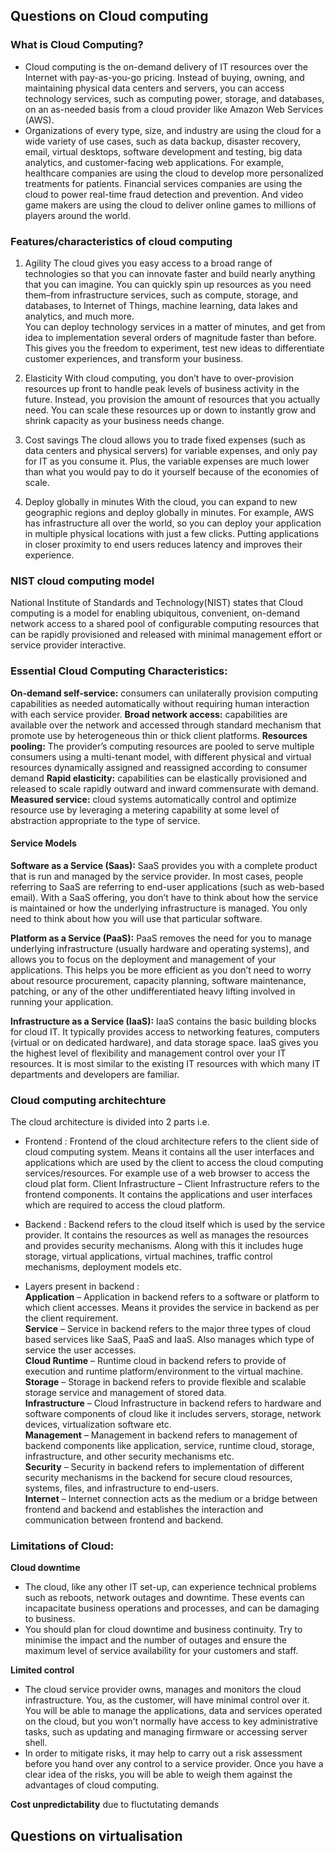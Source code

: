 ## Questions on Cloud computing

### What is Cloud Computing?

- Cloud computing is the on-demand delivery of IT resources over the Internet with pay-as-you-go pricing. Instead of buying, owning, and maintaining physical data centers and servers, you can access technology services, such as computing power, storage, and databases, on an as-needed basis from a cloud provider like Amazon Web Services (AWS).
- Organizations of every type, size, and industry are using the cloud for a wide variety of use cases, such as data backup, disaster recovery, email, virtual desktops, software development and testing, big data analytics, and customer-facing web applications. For example, healthcare companies are using the cloud to develop more personalized treatments for patients. Financial services companies are using the cloud to power real-time fraud detection and prevention. And video game makers are using the cloud to deliver online games to millions of players around the world.

### Features/characteristics of cloud computing 

1) Agility
The cloud gives you easy access to a broad range of technologies so that you can innovate faster and build nearly anything that you can imagine. You can quickly spin up resources as you need them–from infrastructure services, such as compute, storage, and databases, to Internet of Things, machine learning, data lakes and analytics, and much more. <br> You can deploy technology services in a matter of minutes, and get from idea to implementation several orders of magnitude faster than before. This gives you the freedom to experiment, test new ideas to differentiate customer experiences, and transform your business.

2) Elasticity
With cloud computing, you don’t have to over-provision resources up front to handle peak levels of business activity in the future. Instead, you provision the amount of resources that you actually need. You can scale these resources up or down to instantly grow and shrink capacity as your business needs change.

3) Cost savings
The cloud allows you to trade fixed expenses (such as data centers and physical servers) for variable expenses, and only pay for IT as you consume it. Plus, the variable expenses are much lower than what you would pay to do it yourself because of the economies of scale. 

4) Deploy globally in minutes
With the cloud, you can expand to new geographic regions and deploy globally in minutes. For example, AWS has infrastructure all over the world, so you can deploy your application in multiple physical locations with just a few clicks. Putting applications in closer proximity to end users reduces latency and improves their experience.

### NIST cloud computing model

National Institute of Standards and Technology(NIST) states that Cloud computing is a model for enabling ubiquitous, convenient, on-demand network access to a shared pool of configurable computing resources that can be rapidly provisioned and released with minimal management effort or service provider interactive.

### Essential Cloud Computing Characteristics:

**On-demand self-service:** consumers can unilaterally provision computing capabilities as needed automatically without requiring human interaction with each service provider.
**Broad network access:** capabilities are available over the network and accessed through standard mechanism that promote use by heterogeneous thin or thick client platforms.
**Resources pooling:** The provider’s computing resources are pooled to serve multiple consumers using a multi-tenant model, with different physical and virtual resources dynamically assigned and reassigned according to consumer demand
**Rapid elasticity:** capabilities can be elastically provisioned and released to scale rapidly outward and inward commensurate with demand.
**Measured service:** cloud systems automatically control and optimize resource use by leveraging a metering capability at some level of abstraction appropriate to the type of service.

#### Service Models

**Software as a Service (Saas):** SaaS provides you with a complete product that is run and managed by the service provider. In most cases, people referring to SaaS are referring to end-user applications (such as web-based email). With a SaaS offering, you don’t have to think about how the service is maintained or how the underlying infrastructure is managed. You only need to think about how you will use that particular software. 

**Platform as a Service (PaaS):** PaaS removes the need for you to manage underlying infrastructure (usually hardware and operating systems), and allows you to focus on the deployment and management of your applications. This helps you be more efficient as you don’t need to worry about resource procurement, capacity planning, software maintenance, patching, or any of the other undifferentiated heavy lifting involved in running your application. 

**Infrastructure as a Service (IaaS):** IaaS contains the basic building blocks for cloud IT. It typically provides access to networking features, computers (virtual or on dedicated hardware), and data storage space. IaaS gives you the highest level of flexibility and management control over your IT resources. It is most similar to the existing IT resources with which many IT departments and developers are familiar.

### Cloud computing architechture

The cloud architecture is divided into 2 parts i.e.

- Frontend :
Frontend of the cloud architecture refers to the client side of cloud computing system. Means it contains all the user interfaces and applications which are used by the client to access the cloud computing services/resources. For example use of a web browser to access the cloud plat form.
Client Infrastructure – Client Infrastructure refers to the frontend components. It contains the applications and user interfaces which are required to access the cloud platform.

- Backend : 
Backend refers to the cloud itself which is used by the service provider. It contains the resources as well as manages the resources and provides security mechanisms. Along with this it includes huge storage, virtual applications, virtual machines, traffic control mechanisms, deployment models etc.

- Layers present in backend : <br>
**Application** –
Application in backend refers to a software or platform to which client accesses. Means it provides the service in backend as per the client requirement.<br>
**Service** –
Service in backend refers to the major three types of cloud based services like SaaS, PaaS and IaaS. Also manages which type of service the user accesses.<br>
**Cloud Runtime** –
Runtime cloud in backend refers to provide of execution and runtime platform/environment to the virtual machine.<br>
**Storage** –
Storage in backend refers to provide flexible and scalable storage service and management of stored data.<br>
**Infrastructure** –
Cloud Infrastructure in backend refers to hardware and software components of cloud like it includes servers, storage, network devices, virtualization software etc.<br>
**Management** –
Management in backend refers to management of backend components like application, service, runtime cloud, storage, infrastructure, and other security mechanisms etc.<br>
**Security** –
Security in backend refers to implementation of different security mechanisms in the backend for secure cloud resources, systems, files, and infrastructure to end-users.<br>
**Internet** –
Internet connection acts as the medium or a bridge between frontend and backend and establishes the interaction and communication between frontend and backend.<br>

### Limitations of Cloud: 

**Cloud downtime**
- The cloud, like any other IT set-up, can experience technical problems such as reboots, network outages and downtime. These events can incapacitate business operations and processes, and can be damaging to business.
- You should plan for cloud downtime and business continuity. Try to minimise the impact and the number of outages and ensure the maximum level of service availability for your customers and staff. 

**Limited control**
- The cloud service provider owns, manages and monitors the cloud infrastructure. You, as the customer, will have minimal control over it. You will be able to manage the applications, data and services operated on the cloud, but you won't normally have access to key administrative tasks, such as updating and managing firmware or accessing server shell.
- In order to mitigate risks, it may help to carry out a risk assessment before you hand over any control to a service provider. Once you have a clear idea of the risks, you will be able to weigh them against the advantages of cloud computing.

**Cost unpredictability** due to fluctutating demands

## Questions on virtualisation

